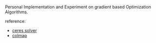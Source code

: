Personal Implementation and Experiment on gradient based Optimization Algorithms.

reference:
- [ceres solver](http://ceres-solver.org/)
- [colmap](https://github.com/colmap/colmap)
